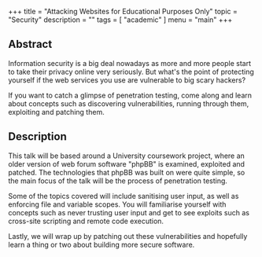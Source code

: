 +++
title = "Attacking Websites for Educational Purposes Only"
topic = "Security"
description = ""
tags = [
    "academic"
]
menu = "main"
+++

## Abstract 
Information security is a big deal nowadays as more and more people start to take their privacy online very seriously. But what's the point of protecting yourself if the web services you use are vulnerable to big scary hackers? 

If you want to catch a glimpse of penetration testing, come along and learn about concepts such as discovering vulnerabilities, running through them, exploiting and patching them. 

## Description 
This talk will be based around a University coursework project, where an older version of web forum software "phpBB" is examined, exploited and patched. The technologies that phpBB was built on were quite simple, so the main focus of the talk will be the process of penetration testing. 

Some of the topics covered will include sanitising user input, as well as enforcing file and variable scopes. You will familiarise yourself with concepts such as never trusting user input and get to see exploits such as cross-site scripting and remote code execution. 

Lastly, we will wrap up by patching out these vulnerabilities and hopefully learn a thing or two about building more secure software. 